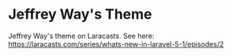 # Jeffrey Way's Theme
Jeffrey Way's theme on Laracasts. See here: https://laracasts.com/series/whats-new-in-laravel-5-1/episodes/2
